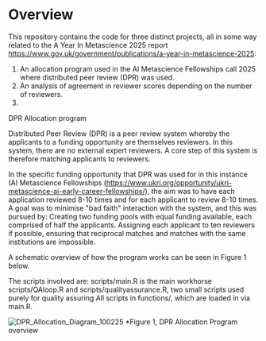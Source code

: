 # Overview
This repository contains the code for three distinct projects, all in some way related to the A Year In Metascience 2025  report https://www.gov.uk/government/publications/a-year-in-metascience-2025:
1) An allocation program used in the AI Metascience Fellowships call 2025 where distributed peer review (DPR) was used.
2) An analysis of agreement in reviewer scores depending on the number of reviewers.
3) <Alex>

DPR Allocation program

Distributed Peer Review (DPR) is a peer review system whereby the applicants to a funding opportunity are themselves reviewers. In this system, there are no external expert reviewers. A core step of this system is therefore matching applicants to reviewers.

In the specific funding opportunity that DPR was used for in this instance (AI Metascience Fellowships (https://www.ukri.org/opportunity/ukri-metascience-ai-early-career-fellowships/), the aim was to have each application reviewed 8-10 times and for each applicant to review 8-10 times. A goal was to minimise "bad faith" interaction with the system, and this was pursued by:
Creating two funding pools with equal funding available, each comprised of half the applicants.
Assigning each applicant to ten reviewers if possible, ensuring that reciprocal matches and matches with the same institutions are impossible.

A schematic overview of how the program works can be seen in Figure 1 below.

The scripts involved are:
scripts/main.R is the main workhorse
scripts/QAloop.R and scripts/qualityassurance.R, two small scripts used purely for quality assuring
All scripts in functions/, which are loaded in via main.R.

![DPR_Allocation_Diagram_100225](https://github.com/user-attachments/assets/bd7fd0b5-e52a-40c3-b75d-34ac526f21db)
*Figure 1, DPR Allocation Program overview


